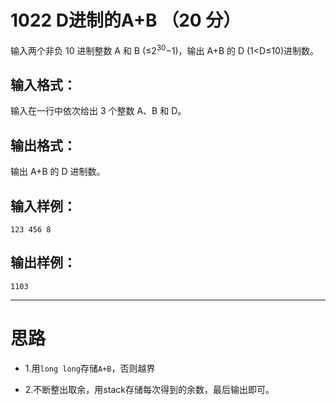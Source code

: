 #	1022 D进制的A+B （20 分）

输入两个非负 10 进制整数 A 和 B (≤2<sup>30</sup>−1)，输出 A+B 的 D (1<D≤10)进制数。

##	输入格式：

输入在一行中依次给出 3 个整数 A、B 和 D。

##	输出格式：

输出 A+B 的 D 进制数。

##	输入样例：
```
123 456 8
```
##	输出样例：
```
1103
```
___

#	思路

*	1.用`long long`存储`A+B`，否则越界

*	2.不断整出取余，用stack存储每次得到的余数，最后输出即可。